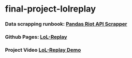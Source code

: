 # final-project-lolreplay

### Data scrapping runbook: [Pandas Riot API Scrapper](https://colab.research.google.com/drive/1784YKgQfPua8l3mAl7baRN7cNXYcjRiR?usp=sharing)

### Github Pages: [LoL-Replay](https://dataviscourse2023.github.io/final-project-lolreplay/)

### Project Video [LoL-Replay Demo](https://youtu.be/AfEGqnXr2U0)
